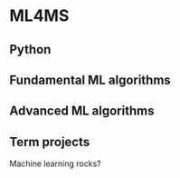 # ML4MS
## Python
## Fundamental ML algorithms
## Advanced ML algorithms
## Term projects

Machine learning rocks?
